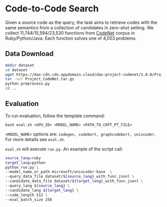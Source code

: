 # Code-to-Code Search

Given a source code as the query, the task aims to retrieve codes with the same semantics from a collection of candidates in zero-shot setting. We collect 11,744/15,594/23,530 functions from [CodeNet](https://github.com/IBM/Project_CodeNet) corpus in Ruby/Python/Java. Each function solves one of 4,053 problems.

## Data Download

```bash
mkdir dataset
cd dataset
wget https://dax-cdn.cdn.appdomain.cloud/dax-project-codenet/1.0.0/Project_CodeNet.tar.gz
tar -xvf Project_CodeNet.tar.gz
python preprocess.py
cd ..
```

## Evaluation

To run evaluation, follow the template command:
```shell
bash eval.sh <GPU_ID> <MODEL_NAME> <PATH_TO_CKPT_PT_FILE>
```
`<MODEL_NAME>` options are: `codegen, codebert, graphcodebert, unixcoder`.
For more details see `eval.sh`.

`eval.sh` will execute `run.py`. An example of the script call:

```bash
source_lang=ruby
target_lang=python
python run.py \
--model_name_or_path microsoft/unixcoder-base  \
--query_data_file dataset/${source_lang}_with_func.jsonl \
--candidate_data_file dataset/${target_lang}_with_func.jsonl \
--query_lang ${source_lang} \
--candidate_lang ${target_lang} \
--code_length 512 \
--eval_batch_size 256 
```


